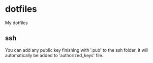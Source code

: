 # dotfiles
My dotfiles


## ssh

You can add any public key finishing with '.pub' to the ssh folder, it will automatically be added to 'authorized_keys' file.
